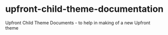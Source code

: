 # upfront-child-theme-documentation
Upfront Child Theme Documents - to help in making of a new Upfront theme
